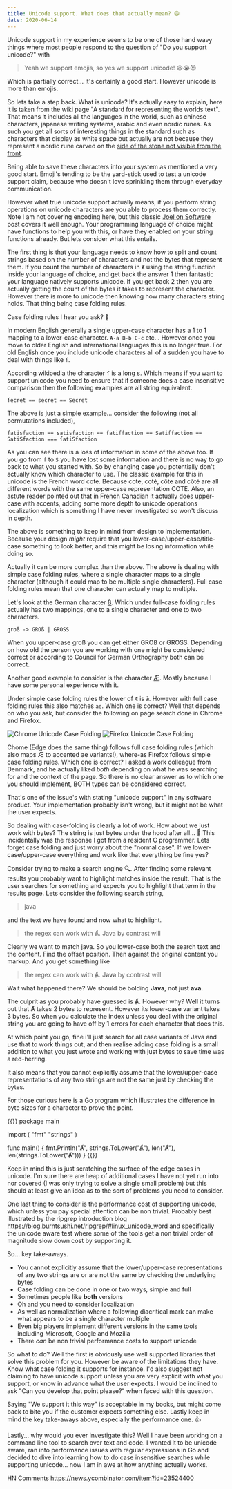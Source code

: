 ```yaml
---
title: Unicode support. What does that actually mean? 😃
date: 2020-06-14
---
```


Unicode support in my experience seems to be one of those hand wavy things where most people respond to the question of "Do you support unicode?" with 

> Yeah we support emojis, so yes we support unicode! 😃😭😈

Which is partially correct... It's certainly a good start. However unicode is more than emojis.

So lets take a step back. What is unicode? It's actually easy to explain, here it is taken from the wiki page "A standard for representing the worlds text". That means it includes all the languages in the world, such as chinese characters, japanese writing systems, arabic and even nordic runes. As such you get all sorts of interesting things in the standard such as characters that display as white space but actually are not because they represent a nordic rune carved on the [side of the stone not visible from the front](https://www.youtube.com/watch?v=2yWWFLI5kFU). 

Being able to save these characters into your system as mentioned a very good start. Emoji's tending to be the yard-stick used to test a unicode support claim, because who doesn't love sprinkling them through everyday communication.

However what true unicode support actually means, if you perform string operations on unicode characters are you able to process them correctly. Note I am not covering encoding here, but this classic [Joel on Software](https://www.joelonsoftware.com/2003/10/08/the-absolute-minimum-every-software-developer-absolutely-positively-must-know-about-unicode-and-character-sets-no-excuses/) post covers it well enough. Your programming language of choice might have functions to help you with this, or have they enabled on your string functions already. But lets consider what this entails. 

The first thing is that your language needs to know how to split and count strings based on the number of characters and not the bytes that represent them. If you count the number of characters in `Ⱥ` using the string function inside your language of choice, and get back the answer 1 then fantastic your language natively supports unicode. If you get back 2 then you are actually getting the count of the bytes it takes to represent the character. However there is more to unicode then knowing how many characters string holds. That thing being case folding rules.

Case folding rules I hear you ask? 🙏	

In modern English generally a single upper-case character has a 1 to 1 mapping to a lower-case character. `A-a B-b C-c` etc... However once you move to older English and international languages this is no longer true. For old English once you include unicode characters all of a sudden you have to deal with things like `ſ`.

According wikipedia the character `ſ` is a [long s](https://en.wikipedia.org/wiki/Long_s). Which means if you want to support unicode you need to ensure that if someone does a case insensitive comparison then the following examples are all string equivalent. 

```
ſecret == secret == Secret
```

The above is just a simple example... consider the following (not all permutations included),

```
ſatisfaction == satisfaction == ſatiſfaction == Satiſfaction == SatiSfaction === ſatiSfaction
```

As you can see there is a loss of information in some of the above too. If you go from `ſ` to `S` you have lost some information and there is no way to go back to what you started with. So by changing case you potentially don't actually know which character to use. The classic example for this in unicode is the French word cote. Because cote, coté, côte and côté are all different words with the same upper-case representation COTE. Also, an astute reader pointed out that in French Canadian it actually does upper-case with accents, adding some more depth to unicode operations localization which is something I have never investigated so won't discuss in depth.

The above is something to keep in mind from design to implementation. Because your design *might* require that you lower-case/upper-case/title-case something to look better, and this might be losing information while doing so.

Actually it can be more complex than the above. The above is dealing with simple case folding rules, where a single character maps to a single character (although it could map to be multiple single characters). Full case folding rules mean that one character can actually map to multiple.

Let's look at the German character [ß](https://en.wikipedia.org/wiki/%C3%9F). Which under full-case folding rules actually has two mappings, one to a single character and one to two characters.

```
groß -> GROß | GROSS
```

When you upper-case groß you can get either GROß or GROSS. Depending on how old the person you are working with one might be considered correct or according to Council for German Orthography both can be correct.

Another good example to consider is the character [Æ](https://en.wikipedia.org/wiki/%C3%86). Mostly because I have some personal experience with it.

Under simple case folding rules the lower of `Æ` is `ǣ`. However with full case folding rules this also matches `ae`. Which one is correct? Well that depends on who you ask, but consider the following on page search done in Chrome and Firefox.

![Chrome Unicode Case Folding](/static/code-spelunker-a-code-search-command-line-tool/example_chrome.png)
![Firefox Unicode Case Folding](/static/code-spelunker-a-code-search-command-line-tool/example_firefox.png)

Chome (Edge does the same thing) follows full case folding rules (which also maps Æ to accented ae variants!), where-as Firefox follows simple case folding rules. Which one is correct? I asked a work colleague from Denmark, and he actually liked *both* depending on what he was searching for and the context of the page. So there is no clear answer as to which one you should implement, BOTH types can be considered correct.

That's one of the issue's with stating "unicode support" in any software product. Your implementation probably isn't wrong, but it might not be what the user expects.

So dealing with case-folding is clearly a lot of work. How about we just work with bytes? The string is just bytes under the hood after all... 🤔 This incidentally was the response I got from a resident C programmer. Lets forget case folding and just worry about the "normal case". If we lower-case/upper-case everything and work like that everything be fine yes?

Consider trying to make a search engine 🔍. After finding some relevant results you probably want to highlight matches inside the result. That is the user searches for something and expects you to highlight that term in the results page. Lets consider the following search string,

> java

and the text we have found and now what to highlight.

> the regex can work with Ⱥ. Java by contrast will

Clearly we want to match java. So you lower-case both the search text and the content. Find the offset position. Then against the original content you markup. And you get something like

> the regex can work with Ⱥ. J**ava** by contrast will

Wait what happened there? We should be bolding **Java**, not just **ava**.

The culprit as you probably have guessed is Ⱥ. However why? Well it turns out that Ⱥ takes 2 bytes to represent. However its lower-case variant takes 3 bytes. So when you calculate the index unless you deal with the original string you are going to have off by 1 errors for each character that does this.

At which point you go, fine i'll just search for all case variants of Java and use that to work things out, and then realise adding case folding is a small addition to what you just wrote and working with just bytes to save time was a red-herring.

It also means that you cannot explicitly assume that the lower/upper-case representations of any two strings are not the same just by checking the bytes.

For those curious here is a Go program which illustrates the difference in byte sizes for a character to prove the point.

{{<highlight go>}}
package main

import (
	"fmt"
	"strings"
)

func main() {
	fmt.Println("Ⱥ", strings.ToLower("Ⱥ"), len("Ⱥ"), len(strings.ToLower("Ⱥ")))
}
{{</highlight>}}


Keep in mind this is just scratching the surface of the edge cases in unicode. I'm sure there are heap of additional cases I have not yet run into nor covered (I was only trying to solve a single small problem) but this should at least give an idea as to the sort of problems you need to consider.

One last thing to consider is the performance cost of supporting unicode, which unless you pay special attention can be non trivial. Probably best illustrated by the ripgrep introduction blog https://blog.burntsushi.net/ripgrep/#linux_unicode_word and specifically the unicode aware test where some of the tools get a non trivial order of magnitude slow down cost by supporting it. 

So... key take-aways.

* You cannot explicitly assume that the lower/upper-case representations of any two strings are or are not the same by checking the underlying bytes
* Case folding can be done in one or two ways, simple and full
* Sometimes people like **both** versions
* Oh and you need to consider localization
* As well as normalization where a following diacritical mark can make what appears to be a single character multiple
* Even big players implement different versions in the same tools including Microsoft, Google and Mozilla
* There *can* be non trivial performance costs to support unicode

So what to do? Well the first is obviously use well supported libraries that solve this problem for you. However be aware of the limitations they have. Know what case folding it supports for instance. I'd also suggest not claiming to have unicode support unless you are very explicit with what you support, or know in advance what the user expects. I would be inclined to ask "Can you develop that point please?" when faced with this question. 

Saying "We support it this way" is acceptable in my books, but might come back to bite you if the customer expects something else. Lastly keep in mind the key take-aways above, especially the performance one. 👍

Lastly... why would you ever investigate this? Well I have been working on a command line tool to search over text and code. I wanted it to be unicode aware, ran into performance issues with regular expressions in Go and decided to dive into learning how to do case insensitive searches while supporting unicode... now I am in awe at how anything actually works.

HN Comments https://news.ycombinator.com/item?id=23524400